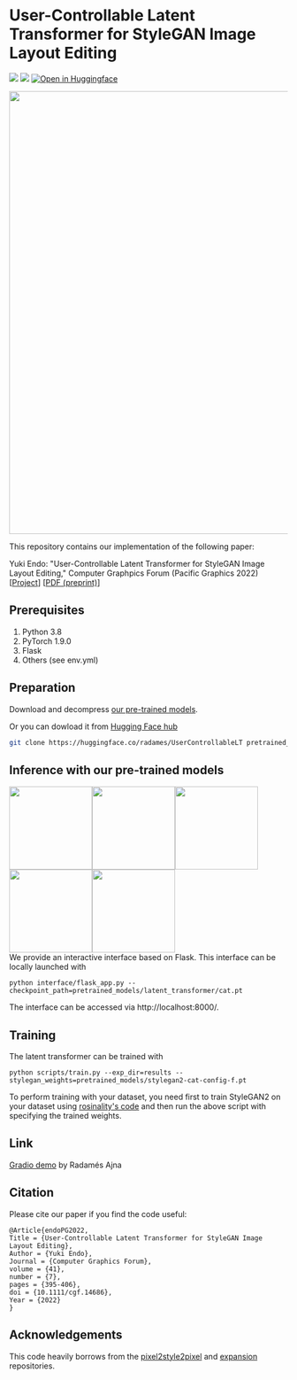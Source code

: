 # User-Controllable Latent Transformer for StyleGAN Image Layout Editing
  <a href="https://arxiv.org/abs/2208.12408"><img src="https://img.shields.io/badge/arXiv-2208.12408-b31b1b.svg"></a>
  <a href="https://opensource.org/licenses/MIT"><img src="https://img.shields.io/badge/License-MIT-yellow.svg"></a>
  <a href="https://huggingface.co/spaces/radames/UserControllableLT-Latent-Transformer" target="_blank">
    <img src="https://img.shields.io/badge/%F0%9F%A4%97-Open%20in%20Spaces-blue" alt="Open in Huggingface">
  </a>
<p align="center">
<img src="docs/teaser.jpg" width="800px"/>
</p>

This repository contains our implementation of the following paper:

Yuki Endo: "User-Controllable Latent Transformer for StyleGAN Image Layout Editing," Computer Graphpics Forum (Pacific Graphics 2022) [[Project](http://www.cgg.cs.tsukuba.ac.jp/~endo/projects/UserControllableLT)] [[PDF (preprint)](http://arxiv.org/abs/2208.12408)]

## Prerequisites  
1. Python 3.8
2. PyTorch 1.9.0
3. Flask
4. Others (see env.yml)

## Preparation
Download and decompress <a href="https://drive.google.com/file/d/1lBL_J-uROvqZ0BYu9gmEcMCNyaPo9cBY/view?usp=sharing">our pre-trained models</a>.

  Or you can dowload it from [Hugging Face hub](https://huggingface.co/radames/UserControllableLT)

```bash
git clone https://huggingface.co/radames/UserControllableLT pretrained_models
```

## Inference with our pre-trained models
<img src="docs/thumb.gif" width="150px"/><img src="docs/car.gif" width="150px"/><img src="docs/church.gif" width="150px"/><img src="docs/ffhq.gif" width="150px"/><img src="docs/anime.gif" width="150px"/><br>
We provide an interactive interface based on Flask. This interface can be locally launched with
```
python interface/flask_app.py --checkpoint_path=pretrained_models/latent_transformer/cat.pt
```
The interface can be accessed via http://localhost:8000/.

## Training
The latent transformer can be trained with
```
python scripts/train.py --exp_dir=results --stylegan_weights=pretrained_models/stylegan2-cat-config-f.pt
```
To perform training with your dataset, you need first to train StyleGAN2 on your dataset using [rosinality's code](https://github.com/rosinality/stylegan2-pytorch) and then run the above script with specifying the trained weights. 

## Link
[Gradio demo](https://huggingface.co/spaces/radames/UserControllableLT-Latent-Transformer) by Radam&#233;s Ajna

## Citation
Please cite our paper if you find the code useful:
```
@Article{endoPG2022,
Title = {User-Controllable Latent Transformer for StyleGAN Image Layout Editing},
Author = {Yuki Endo},
Journal = {Computer Graphics Forum},
volume = {41},
number = {7},
pages = {395-406},
doi = {10.1111/cgf.14686},
Year = {2022}
}
```

## Acknowledgements
This code heavily borrows from the [pixel2style2pixel](https://github.com/eladrich/pixel2style2pixel) and [expansion](https://github.com/gengshan-y/expansion) repositories. 
